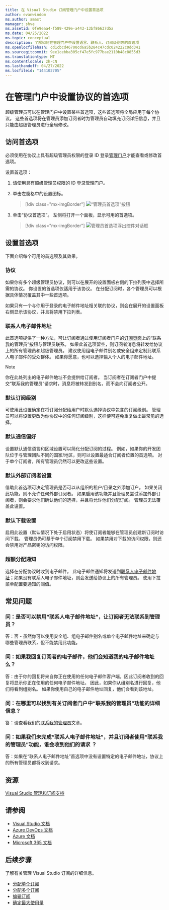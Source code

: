 ```yaml
---
title: 在 Visual Studio 订阅管理门户中设置首选项
author: evanwindom
ms.author: amast
manager: shve
ms.assetid: 0fe9eaa4-f589-429e-a443-13bf86637d5a
ms.date: 04/25/2022
ms.topic: conceptual
description: 了解如何在管理门户中设置语言、联系人、订阅级别等的首选项
ms.openlocfilehash: cd1cbcd46700cd6a5b284c47cdc024222c0dd341
ms.sourcegitcommit: 9ee1cebba305cf47e5fc977bae2110b48c8855d3
ms.translationtype: MT
ms.contentlocale: zh-CN
ms.lasthandoff: 04/27/2022
ms.locfileid: "144102705"
---
```

# <a name="set-preferences-for-your-agreements-in-the-admin-portal"></a>在管理门户中设置协议的首选项
超级管理员可以在管理门户中设置某些首选项，这些首选项将全局应用于每个协议。  这些首选项将在管理员添加订阅者时为管理员自动填充订阅详细信息，并且只能由超级管理员进行全局修改。  

## <a name="access-preferences"></a>访问首选项
必须使用在协议上具有超级管理员权限的登录 ID 登录[管理门户](https://manage.visualstudio.com)才能查看或修改首选项。  

设置首选项：
1. 请使用具有超级管理员权限的 ID 登录管理门户。
2. 单击左窗格中的设置图标。
   > [!div class="mx-imgBorder"]
   > ![“管理员首选项”按钮](_img/admin-preferences/admin-preferences-button.png "依次单击“管理管理员”和“协议首选项”以显示首选项")

3. 单击“协议首选项”。
左侧将打开一个面板，显示可用的首选项。 

   > [!div class="mx-imgBorder"]
   > ![管理员首选项浮出控件对话框](_img/admin-preferences/admin-preferences-flyout-2.png "设置首选项，然后单击“保存”")

## <a name="set-your-preferences"></a>设置首选项
下面介绍每个可用的首选项及其效果。 

### <a name="agreement"></a>协议
如果你有多个超级管理员协议，则可以在展开的设置面板右侧的下拉列表中选择所需的协议。  你设置的首选项仅适用于该协议。  在分配订阅时，各个管理员可以根据具体情况覆盖其中一些首选项。 

如果只有一个与你用于登录的电子邮件地址相关联的协议，则会在展开的设置面板右侧显示该协议，并且将禁用下拉列表。 

### <a name="contact-email-address"></a>联系人电子邮件地址
此首选项提供了一种方法，可让订阅者通过使用订阅者门户的[订阅页面](https://my.visualstudio.com/subscriptions)上的“联系我的管理员”按钮与管理员联系。  如果此首选项留空，则订阅者消息将转发给协议上的所有管理员和超级管理员。  建议使用组电子邮件别名或安全组来定制此联系人电子邮件的受众群体。 如果你愿意，也可以选择输入个人的电子邮件地址。

> [!NOTE]
> 你在此处列出的电子邮件地址不会提供给订阅者。  当订阅者在订阅者门户中提交“联系我的管理员”请求时，消息将被转发到别名，而不会向订阅者公开。 

### <a name="default-subscription-level"></a>默认订阅级别
可使用此设置确定在将订阅分配给用户时默认选择协议中包含的订阅级别。  管理员可以将设置更改为你协议中的任何订阅级别，这样便可避免重复做出最常见的选择。 

### <a name="default-communication-preferences"></a>默认通信偏好
设置默认通信语言和区域设置可以简化分配订阅的过程。  例如，如果你的开发团队位于与管理团队不同的国家/地区，则可以设置最适合订阅者位置的首选项。 对于单个订阅者，所有管理员仍然可以更改这些设置。 

### <a name="default-external-subscribers-setting"></a>默认外部订阅者设置
借助此首选项可决定管理员是否可以从组织的租户/目录之外添加订户。  如果关闭此功能，则不允许任何外部订阅者。  如果启用该功能并且管理员尝试添加外部订阅者，则会要求他们确认他们的选择，并且将允许他们分配订阅。 管理员无法覆盖此设置。 

### <a name="default-downloads-setting"></a>默认下载设置
启用此设置（默认情况下处于启用状态）将使订阅者能够在管理员创建新订阅时访问下载。  管理员仍可基于单个订阅禁用下载。  如果禁用对下载的访问权限，则还会禁用对产品密钥的访问权限。  

### <a name="overallocation-notification"></a>超额分配通知 
选择在分配协议时收到电子邮件。 此电子邮件通知将发送到[联系人电子邮件地址](admin-preferences.md#contact-email-address)；如果没有联系人电子邮件地址，则会发送给协议上的所有管理员。 使用下拉菜单配置要通知的阈值。 

 
## <a name="frequently-asked-questions"></a>常见问题
### <a name="q--can-i-disable-the-contact-email-address-so-subscribers-cannot-contact-admins"></a>问：是否可以禁用“联系人电子邮件地址”，让订阅者无法联系到管理员？
答：否 - 虽然你可以使用安全组、组电子邮件别名或单个电子邮件地址来确定与哪些管理员联系，但不能禁用此功能。

### <a name="q-if-i-answer-a-subscribers-email-will-they-have-my-email-address"></a>问：如果我回复订阅者的电子邮件，他们会知道我的电子邮件地址么？
答：由于你的回复将来自你正在使用的任何电子邮件客户端，因此订阅者收到的回复将显示你正在使用的任何电子邮件地址。  因此，如果你从组别名进行回复，他们将看到组别名。  如果你使用自己的电子邮件地址回复，他们会看到该地址。  

### <a name="q-where-can-i-find-out-more-about-the-contact-my-admin-feature-in-the-subscriber-portal"></a>问：在哪里可以找到有关订阅者门户中“联系我的管理员”功能的详细信息？
答：请查看我们的[联系我的管理员](contact-my-admin.md)文章。 

### <a name="q-if-we-dont-complete-the-contact-email-address-and-a-subscriber-uses-the-contact-my-admin-feature-who-receives-their-request"></a>问：如果我们未完成“联系人电子邮件地址”，并且订阅者使用“联系我的管理员”功能，谁会收到他们的请求 ？
答：如果在“联系人电子邮件地址”首选项中没有设置特定的电子邮件地址，协议上的所有管理员都将收到请求。 

## <a name="resources"></a>资源
[Visual Studio 管理和订阅支持](https://aka.ms/vsadminhelp)

## <a name="see-also"></a>请参阅
+ [Visual Studio 文档](/visualstudio/)
+ [Azure DevOps 文档](/azure/devops/)
+ [Azure 文档](/azure/)
+ [Microsoft 365 文档](/microsoft-365/)

## <a name="next-steps"></a>后续步骤
了解有关管理 Visual Studio 订阅的详细信息。
+ [分配单个订阅](assign-license.md)
+ [分配多个订阅](assign-license-bulk.md)
+ [编辑订阅](edit-license.md)
+ [确定最大使用量](maximum-usage.md)
